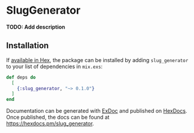 # SlugGenerator

**TODO: Add description**

## Installation

If [available in Hex](https://hex.pm/docs/publish), the package can be installed
by adding `slug_generator` to your list of dependencies in `mix.exs`:

```elixir
def deps do
  [
    {:slug_generator, "~> 0.1.0"}
  ]
end
```

Documentation can be generated with [ExDoc](https://github.com/elixir-lang/ex_doc)
and published on [HexDocs](https://hexdocs.pm). Once published, the docs can
be found at <https://hexdocs.pm/slug_generator>.

